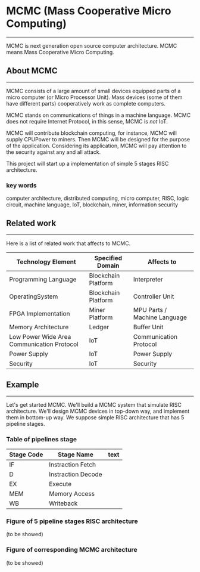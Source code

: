 # MCMC (Mass Cooperative Micro Computing)
---

MCMC is next generation open source computer architecture.
MCMC means Mass Cooperative Micro Computing.

## About MCMC
---

MCMC consists of a large amount of small devices equipped parts of a micro computer (or Micro Processor Unit).
Mass devices (some of them have different parts) cooperatively work as complete computers.

MCMC stands on communications of things in a machine language.
MCMC does not require Internet Protocol, in this sense, MCMC is _not_ IoT.

MCMC will contribute blockchain computing, for instance, MCMC will supply CPUPower to miners.
Then MCMC will be designed for the purpose of the application.
Considering its application, MCMC will pay attention to the security against any and all attack.

This project will start up a implementation of simple 5 stages RISC architecture.

### key words
computer architecture, distributed computing, micro computer, RISC, logic circuit, machine language, IoT, blockchain, miner, information security

## Related work
---

Here is a list of related work that affects to MCMC.

| Technology Element                            	| Specified Domain    	| Affects to                 	|
|-----------------------------------------------	|---------------------	|----------------------------	|
| Programming Language                          	| Blockchain Platform 	| Interpreter                	|
| OperatingSystem                               	| Blockchain Platform 	| Controller Unit            	|
| FPGA Implementation                           	| Miner Platform      	| MPU Parts / Machine Language 	|
| Memory Architecture                           	| Ledger              	| Buffer Unit                	|
| Low Power Wide Area Communication Protocol    	| IoT                 	| Communication Protocol     	|
| Power Supply                                  	| IoT                 	| Power Supply               	|
| Security                                      	| IoT                 	| Security                   	|

## Example
---
Let's get started MCMC.
We'll build a MCMC system that simulate RISC architecture.
We'll design MCMC devices in top-down way, and implement them in bottom-up way.
We suppose simple RISC architecture that has 5 pipeline stages.

### Table of pipelines stage

| Stage Code	| Stage Name        	| text	|
|-----------	|-------------------	|-----	|
| IF        	| Instraction Fetch 	|     	|
| D         	| Instraction Decode	|     	|
| EX        	| Execute           	|     	|
| MEM       	| Memory Access     	|     	|
| WB        	| Writeback         	|     	|

### Figure of 5 pipeline stages RISC architecture

(to be showed)

### Figure of corresponding MCMC architecture

(to be showed)

